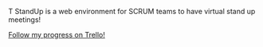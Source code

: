 T StandUp is a web environment for SCRUM teams to have virtual stand up meetings!

[Follow my progress on Trello!](https://trello.com/b/DaIErZv3/t-stand-up)
